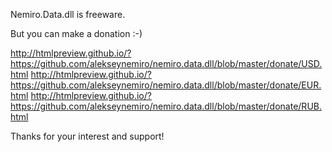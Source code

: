 Nemiro.Data.dll is freeware.

But you can make a donation :-)

http://htmlpreview.github.io/?https://github.com/alekseynemiro/nemiro.data.dll/blob/master/donate/USD.html
http://htmlpreview.github.io/?https://github.com/alekseynemiro/nemiro.data.dll/blob/master/donate/EUR.html
http://htmlpreview.github.io/?https://github.com/alekseynemiro/nemiro.data.dll/blob/master/donate/RUB.html


Thanks for your interest and support!
